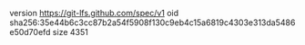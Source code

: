 version https://git-lfs.github.com/spec/v1
oid sha256:35e44b6c3cc87b2a54f5908f130c9eb4c15a6819c4303e313da5486e50d70efd
size 4351
